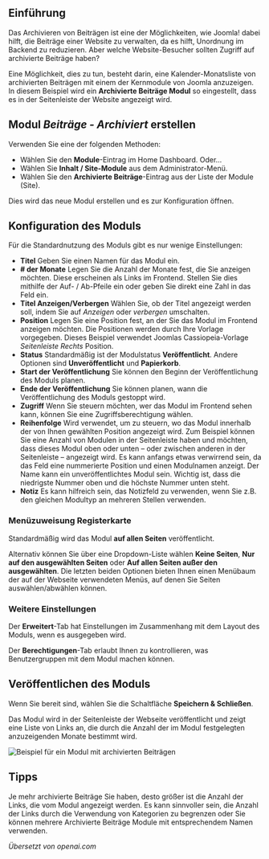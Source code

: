 <!-- Filename: J4.x:How_to_Show_a_Calendar_Month_List_of_Archived_Articles_Using_a_Module / Display title: Archivierte Beiträge -->

## Einführung

Das Archivieren von Beiträgen ist eine der Möglichkeiten, wie Joomla! dabei hilft, die Beiträge einer Website zu verwalten, da es hilft, Unordnung im Backend zu reduzieren. Aber welche Website-Besucher sollten Zugriff auf archivierte Beiträge haben?

Eine Möglichkeit, dies zu tun, besteht darin, eine Kalender-Monatsliste von archivierten Beiträgen mit einem der Kernmodule von Joomla anzuzeigen. In diesem Beispiel wird ein **Archivierte Beiträge Modul** so eingestellt, dass es in der Seitenleiste der Website angezeigt wird.

## Modul *Beiträge - Archiviert* erstellen

Verwenden Sie eine der folgenden Methoden:
* Wählen Sie den **Module**-Eintrag im Home Dashboard. Oder...
* Wählen Sie **Inhalt / Site-Module** aus dem Administrator-Menü.
* Wählen Sie den **Archivierte Beiträge**-Eintrag aus der Liste der Module (Site).

Dies wird das neue Modul erstellen und es zur Konfiguration öffnen.

## Konfiguration des Moduls

Für die Standardnutzung des Moduls gibt es nur wenige Einstellungen:

- **Titel** Geben Sie einen Namen für das Modul ein.
- **\# der Monate** Legen Sie die Anzahl der Monate fest, die Sie anzeigen möchten. Diese
erscheinen als Links im Frontend. Stellen Sie dies mithilfe der Auf- / Ab-Pfeile ein oder
geben Sie direkt eine Zahl in das Feld ein.
- **Titel Anzeigen/Verbergen** Wählen Sie, ob der Titel angezeigt werden soll, indem Sie auf
*Anzeigen* oder *verbergen* umschalten.
- **Position** Legen Sie eine Position fest, an der Sie das Modul im
Frontend anzeigen möchten. Die Positionen werden durch Ihre Vorlage vorgegeben. Dieses Beispiel verwendet Joomlas
Cassiopeia-Vorlage *Seitenleiste Rechts* Position.
- **Status** Standardmäßig ist der Modulstatus **Veröffentlicht**. Andere Optionen sind
**Unveröffentlicht** und **Papierkorb**.
- **Start der Veröffentlichung** Sie können den Beginn der Veröffentlichung des
Moduls planen.
- **Ende der Veröffentlichung** Sie können planen, wann die Veröffentlichung des
Moduls gestoppt wird.
- **Zugriff** Wenn Sie steuern möchten, wer das Modul im Frontend sehen kann, können Sie eine Zugriffsberechtigung wählen.
- **Reihenfolge** Wird verwendet, um zu steuern, wo das Modul innerhalb der
von Ihnen gewählten Position angezeigt wird. Zum Beispiel können Sie eine Anzahl von
Modulen in der Seitenleiste haben und möchten, dass dieses Modul oben oder unten – oder
zwischen anderen in der Seitenleiste – angezeigt wird. Es kann anfangs etwas verwirrend sein, da das Feld eine nummerierte Position und einen Modulnamen anzeigt. Der Name
kann ein unveröffentlichtes Modul sein. Wichtig ist, dass die niedrigste Nummer oben und die höchste Nummer unten steht.
- **Notiz** Es kann hilfreich sein, das Notizfeld zu verwenden, wenn Sie z.B.
den gleichen Modultyp an mehreren Stellen verwenden.

### Menüzuweisung Registerkarte

Standardmäßig wird das Modul **auf allen Seiten** veröffentlicht.

Alternativ können Sie über eine Dropdown-Liste wählen **Keine Seiten**, **Nur
auf den ausgewählten Seiten** oder **Auf allen Seiten außer den ausgewählten**. Die
letzten beiden Optionen bieten Ihnen einen Menübaum der auf der Webseite verwendeten Menüs, auf denen Sie Seiten auswählen/abwählen können.

### Weitere Einstellungen

Der **Erweitert**-Tab hat Einstellungen im Zusammenhang mit dem Layout des Moduls, wenn es
ausgegeben wird.

Der **Berechtigungen**-Tab erlaubt Ihnen zu kontrollieren, was Benutzergruppen mit
dem Modul machen können.

## Veröffentlichen des Moduls

Wenn Sie bereit sind, wählen Sie die Schaltfläche **Speichern & Schließen**.

Das Modul wird in der Seitenleiste der Webseite veröffentlicht und zeigt eine Liste von Links an, die durch die Anzahl der im Modul festgelegten anzuzeigenden Monate bestimmt wird.

![Beispiel für ein Modul mit archivierten Beiträgen](../../../en/images/modules/modules-archived-articles.png)

## Tipps

Je mehr archivierte Beiträge Sie haben, desto größer ist die Anzahl der Links, die vom Modul angezeigt werden. Es kann sinnvoller sein, die Anzahl der Links durch die Verwendung von Kategorien zu begrenzen oder Sie können mehrere Archivierte Beiträge Module mit entsprechendem Namen verwenden.

*Übersetzt von openai.com*  

